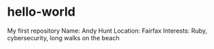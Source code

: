 # hello-world
My first repository
Name: Andy Hunt
Location: Fairfax
Interests: Ruby, cybersecurity, long walks on the beach
